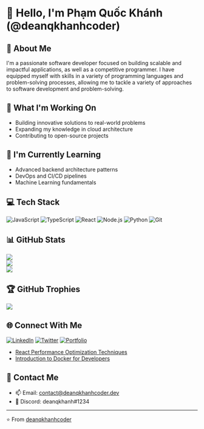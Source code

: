 # 👋 Hello, I'm Phạm Quốc Khánh (@deanqkhanhcoder)

## 💫 About Me
I'm a passionate software developer focused on building scalable and impactful applications, as well as a competitive programmer. I have equipped myself with skills in a variety of programming languages ​​and problem-solving processes, allowing me to tackle a variety of approaches to software development and problem-solving.

## 🔭 What I'm Working On
- Building innovative solutions to real-world problems
- Expanding my knowledge in cloud architecture
- Contributing to open-source projects

## 🌱 I'm Currently Learning
- Advanced backend architecture patterns
- DevOps and CI/CD pipelines
- Machine Learning fundamentals

## 💻 Tech Stack
![JavaScript](https://img.shields.io/badge/javascript-%23323330.svg?style=for-the-badge&logo=javascript&logoColor=%23F7DF1E)
![TypeScript](https://img.shields.io/badge/typescript-%23007ACC.svg?style=for-the-badge&logo=typescript&logoColor=white)
![React](https://img.shields.io/badge/react-%2320232a.svg?style=for-the-badge&logo=react&logoColor=%2361DAFB)
![Node.js](https://img.shields.io/badge/node.js-%2343853D.svg?style=for-the-badge&logo=node.js&logoColor=white)
![Python](https://img.shields.io/badge/python-%2314354C.svg?style=for-the-badge&logo=python&logoColor=white)
![Git](https://img.shields.io/badge/git-%23F05033.svg?style=for-the-badge&logo=git&logoColor=white)

## 📊 GitHub Stats
![](https://github-readme-stats.vercel.app/api?username=deanqkhanhcoder&theme=dark&hide_border=false&include_all_commits=true&count_private=true)<br/>
![](https://github-readme-streak-stats.herokuapp.com/?user=deanqkhanhcoder&theme=dark&hide_border=false)<br/>
![](https://github-readme-stats.vercel.app/api/top-langs/?username=deanqkhanhcoder&theme=dark&hide_border=false&include_all_commits=true&count_private=true&layout=compact)

## 🏆 GitHub Trophies
![](https://github-profile-trophy.vercel.app/?username=deanqkhanhcoder&theme=radical&no-frame=false&no-bg=true&margin-w=4)

## 🌐 Connect With Me
[![LinkedIn](https://img.shields.io/badge/LinkedIn-%230077B5.svg?logo=linkedin&logoColor=white)](https://linkedin.com/in/deanqkhanhcoder)
[![Twitter](https://img.shields.io/badge/Twitter-%231DA1F2.svg?logo=Twitter&logoColor=white)](https://twitter.com/deanqkhanhcoder)
[![Portfolio](https://img.shields.io/badge/Portfolio-%23000000.svg?style=for-the-badge&logo=firefox&logoColor=#FF7139)](https://deanqkhanhcoder.dev)
- [React Performance Optimization Techniques](https://deanqkhanhcoder.dev/blog/react-performance)
- [Introduction to Docker for Developers](https://deanqkhanhcoder.dev/blog/docker-intro)
<!-- BLOG-POST-LIST:END -->

## 📧 Contact Me
- 📫 Email: contact@deanqkhanhcoder.dev
- 💬 Discord: deanqkhanh#1234

---
⭐️ From [deanqkhanhcoder](https://github.com/deanqkhanhcoder)
